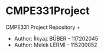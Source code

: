 # CMPE331Project
CMPE331 Project Repository
+
+ Author: İlkyaz BÜBER - 117202045
+ Author: Melek LERMİ - 115200052


